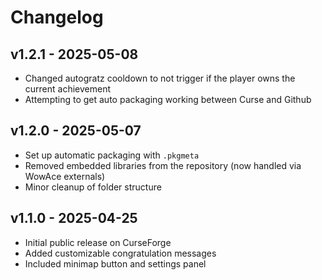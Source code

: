 # Changelog

## v1.2.1 - 2025-05-08
- Changed autogratz cooldown to not trigger if the player owns the current achievement
- Attempting to get auto packaging working between Curse and Github

## v1.2.0 - 2025-05-07
- Set up automatic packaging with `.pkgmeta`
- Removed embedded libraries from the repository (now handled via WowAce externals)
- Minor cleanup of folder structure

## v1.1.0 - 2025-04-25
- Initial public release on CurseForge
- Added customizable congratulation messages
- Included minimap button and settings panel
